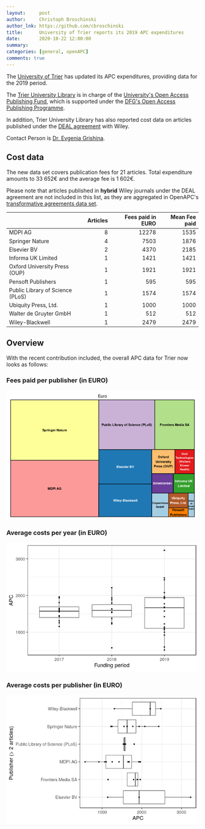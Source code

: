 ```yaml
---
layout:     post
author:     Christoph Broschinski
author_lnk: https://github.com/cbroschinski
title:      University of Trier reports its 2019 APC expenditures
date:       2020-10-22 12:00:00
summary:    
categories: [general, openAPC]
comments: true
---
```




The [University of Trier](https://www.uni-trier.de) has updated its APC expenditures, providing data for the 2019 period.

The [Trier University Library](https://www.uni-trier.de/index.php?id=678&L=2) is in charge of the [University's Open Access Publishing Fund](https://www.uni-trier.de/index.php?id=60802), which is supported under the [DFG's Open Access Publishing Programme](http://www.dfg.de/en/research_funding/programmes/infrastructure/lis/funding_opportunities/open_access/).

In addition, Trier University Library has also reported cost data on articles published under the [DEAL agreement](https://www.projekt-deal.de/wiley-contract/) with Wiley.

Contact Person is [Dr. Evgenia Grishina](mailto:openaccess@uni-trier.de).

## Cost data



The new data set covers publication fees for 21 articles. Total expenditure amounts to 33 652€ and the average fee is 1 602€.

Please note that articles published in **hybrid** Wiley journals under the DEAL agreement are not included in this list, as they are aggregated in OpenAPC's [transformative agreements data set](https://github.com/OpenAPC/openapc-de/tree/master/data/transformative_agreements).


|                                 | Articles| Fees paid in EURO| Mean Fee paid|
|:--------------------------------|--------:|-----------------:|-------------:|
|MDPI AG                          |        8|             12278|          1535|
|Springer Nature                  |        4|              7503|          1876|
|Elsevier BV                      |        2|              4370|          2185|
|Informa UK Limited               |        1|              1421|          1421|
|Oxford University Press (OUP)    |        1|              1921|          1921|
|Pensoft Publishers               |        1|               595|           595|
|Public Library of Science (PLoS) |        1|              1574|          1574|
|Ubiquity Press, Ltd.             |        1|              1000|          1000|
|Walter de Gruyter GmbH           |        1|               512|           512|
|Wiley-Blackwell                  |        1|              2479|          2479|

## Overview

With the recent contribution included, the overall APC data for Trier now looks as follows:

### Fees paid per publisher (in EURO)

![plot of chunk tree_trier_2020_10_22_full](/figure/tree_trier_2020_10_22_full-1.png)

###  Average costs per year (in EURO)

![plot of chunk box_trier_2020_10_22_year_full](/figure/box_trier_2020_10_22_year_full-1.png)

###  Average costs per publisher (in EURO)

![plot of chunk box_trier_2020_10_22_publisher_full](/figure/box_trier_2020_10_22_publisher_full-1.png)
